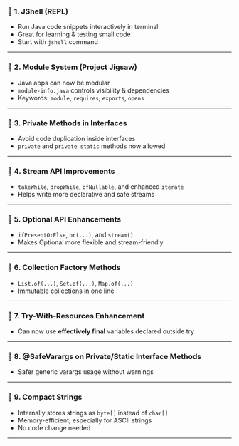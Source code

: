 ### 🔹 **1. JShell (REPL)**

* Run Java code snippets interactively in terminal
* Great for learning & testing small code
* Start with `jshell` command

---

### 🔹 **2. Module System (Project Jigsaw)**

* Java apps can now be modular
* `module-info.java` controls visibility & dependencies
* Keywords: `module`, `requires`, `exports`, `opens`

---

### 🔹 **3. Private Methods in Interfaces**

* Avoid code duplication inside interfaces
* `private` and `private static` methods now allowed

---

### 🔹 **4. Stream API Improvements**

* `takeWhile`, `dropWhile`, `ofNullable`, and enhanced `iterate`
* Helps write more declarative and safe streams

---

### 🔹 **5. Optional API Enhancements**

* `ifPresentOrElse`, `or(...)`, and `stream()`
* Makes Optional more flexible and stream-friendly

---

### 🔹 **6. Collection Factory Methods**

* `List.of(...)`, `Set.of(...)`, `Map.of(...)`
* Immutable collections in one line

---

### 🔹 **7. Try-With-Resources Enhancement**

* Can now use **effectively final** variables declared outside try

---

### 🔹 **8. @SafeVarargs on Private/Static Interface Methods**

* Safer generic varargs usage without warnings

---

### 🔹 **9. Compact Strings**

* Internally stores strings as `byte[]` instead of `char[]`
* Memory-efficient, especially for ASCII strings
* No code change needed

---


